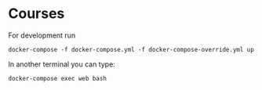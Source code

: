# Courses

For development run

```
docker-compose -f docker-compose.yml -f docker-compose-override.yml up
```

In another terminal you can type:

```
docker-compose exec web bash
```

